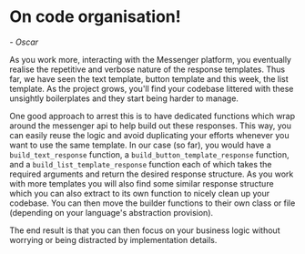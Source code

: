 # On code organisation!
_- Oscar_

As you work more, interacting with the Messenger platform, you eventually realise the repetitive and verbose nature of the response templates. Thus far, we have seen the text template, button template and this week, the list template. As the project grows, you'll find your codebase littered with these unsightly boilerplates and they start being harder to manage.

One good approach to arrest this is to have dedicated functions which wrap around the messenger api to help build out these responses. This way, you can easily reuse the logic and avoid duplicating your efforts whenever you want to use the same template. In our case (so far), you would have a `build_text_response` function, a `build_button_template_response` function, and a `build_list_template_response` function each of which takes the required arguments and return the desired response structure. As you work with more templates you will also find some similar response structure which you can also extract to its own function to nicely clean up your codebase. You can then move the builder functions to their own class or file (depending on your language's abstraction provision).

The end result is that you can then focus on your business logic without worrying or being distracted by implementation details.